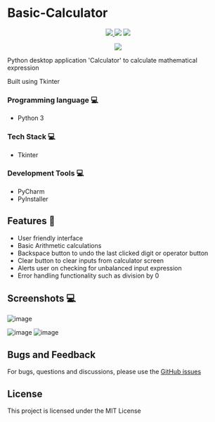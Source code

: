 # Basic-Calculator
<p align="center">
  <a href="https://visitorbadge.io/status?path=https%3A%2F%2Fgithub.com%2Freshmaharidhas%2FBasic-Calculator">
  <img src="https://api.visitorbadge.io/api/visitors?path=https%3A%2F%2Fgithub.com%2Freshmaharidhas%2FBasic-Calculator&label=Visitors&labelColor=%23000000&countColor=%2300ff00&style=flat" />
  </a>
  <img src="https://img.shields.io/github/repo-size/reshmaharidhas/Basic-Calculator">
  <img src="https://img.shields.io/github/v/release/reshmaharidhas/Basic-Calculator">

</p>
<p align="center">
  <img src="https://img.shields.io/github/created-at/reshmaharidhas/Basic-Calculator?color=%230b33e3"/>
</p>
Python desktop application 'Calculator' to calculate mathematical expression

Built using Tkinter

### Programming language 💻
- Python 3

### Tech Stack 💻
- Tkinter

### Development Tools 💻
- PyCharm
- PyInstaller

## Features 🔆
- User friendly interface
- Basic Arithmetic calculations
- Backspace button to undo the last clicked digit or operator button
- Clear button to clear inputs from calculator screen
- Alerts user on checking for unbalanced input expression
- Error handling functionality such as division by 0

## Screenshots 💻 
![image](https://github.com/reshmaharidhas/Basic-Calculator/assets/37250413/3a63156e-0a00-427e-a4ee-0fdff197d108)

![image](https://github.com/reshmaharidhas/Basic-Calculator/assets/37250413/31fcd665-eca3-44eb-8404-357eb654b519)
![image](https://github.com/reshmaharidhas/Basic-Calculator/assets/37250413/b750a583-a5c2-40bf-8866-e9a982a9cd4b)

## Bugs and Feedback
For bugs, questions and discussions, please use the <a href="https://github.com/reshmaharidhas/Basic-Calculator/issues">GitHub issues</a>

## License
This project is licensed under the MIT License
